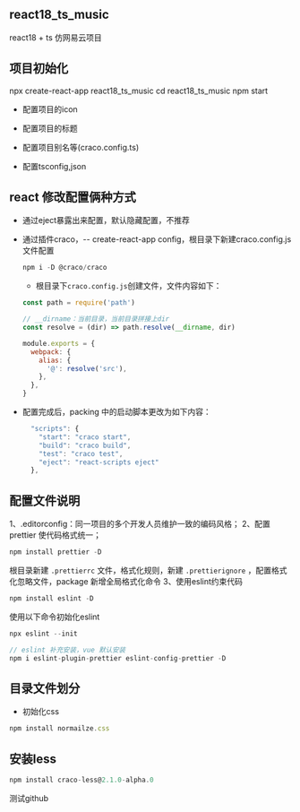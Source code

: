 ## react18_ts_music
react18 + ts 仿网易云项目

## 项目初始化

npx create-react-app react18_ts_music
cd react18_ts_music
npm start

- 配置项目的icon

- 配置项目的标题

- 配置项目别名等(craco.config.ts)

- 配置tsconfig,json

## react 修改配置俩种方式

- 通过eject暴露出来配置，默认隐藏配置，不推荐

- 通过插件craco，-- create-react-app config，根目录下新建craco.config.js文件配置

  ```js
  npm i -D @craco/craco
  ```
  - 根目录下`craco.config.js`创建文件，文件内容如下：

  ```js
  const path = require('path')

  // __dirname：当前目录，当前目录拼接上dir
  const resolve = (dir) => path.resolve(__dirname, dir)

  module.exports = {
    webpack: {
      alias: {
        '@': resolve('src'),
      },
    },
  }
  ```
- 配置完成后，packing 中的启动脚本更改为如下内容：

  ```js
    "scripts": {
      "start": "craco start",
      "build": "craco build",
      "test": "craco test",
      "eject": "react-scripts eject"
    },
  ```
## 配置文件说明
1、.editorconfig：同一项目的多个开发人员维护一致的编码风格；
2、配置 prettier 使代码格式统一；
```js
npm install prettier -D
```
根目录新建 `.prettierrc` 文件，格式化规则，新建 `.prettierignore` ，配置格式化忽略文件，package 新增全局格式化命令
3、使用eslint约束代码

```js
npm install eslint -D
```
使用以下命令初始化eslint
```js
npx eslint --init
```

```js
// eslint 补充安装，vue 默认安装
npm i eslint-plugin-prettier eslint-config-prettier -D
```
## 目录文件划分
- 初始化css
```js
npm install normailze.css
```
## 安装less
```js
npm install craco-less@2.1.0-alpha.0
```

测试github